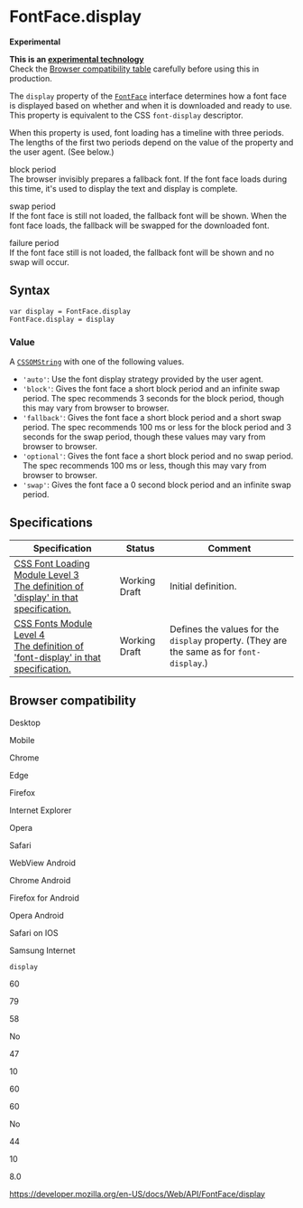 FontFace.display
================

**Experimental**

**This is an [experimental technology](https://developer.mozilla.org/en-US/docs/MDN/Guidelines/Conventions_definitions#experimental)**  
Check the [Browser compatibility table](#browser_compatibility) carefully before using this in production.

The `display` property of the [`FontFace`](../fontface) interface determines how a font face is displayed based on whether and when it is downloaded and ready to use. This property is equivalent to the CSS `font-display` descriptor.

When this property is used, font loading has a timeline with three periods. The lengths of the first two periods depend on the value of the property and the user agent. (See below.)

block period  
The browser invisibly prepares a fallback font. If the font face loads during this time, it's used to display the text and display is complete.

swap period  
If the font face is still not loaded, the fallback font will be shown. When the font face loads, the fallback will be swapped for the downloaded font.

failure period  
If the font face still is not loaded, the fallback font will be shown and no swap will occur.

Syntax
------

    var display = FontFace.display
    FontFace.display = display

### Value

A [`CSSOMString`](../cssomstring) with one of the following values.

-   `'auto'`: Use the font display strategy provided by the user agent.
-   `'block'`: Gives the font face a short block period and an infinite swap period. The spec recommends 3 seconds for the block period, though this may vary from browser to browser.
-   `'fallback'`: Gives the font face a short block period and a short swap period. The spec recommends 100 ms or less for the block period and 3 seconds for the swap period, though these values may vary from browser to browser.
-   `'optional'`: Gives the font face a short block period and no swap period. The spec recommends 100 ms or less, though this may vary from browser to browser.
-   `'swap'`: Gives the font face a 0 second block period and an infinite swap period.

Specifications
--------------

<table><thead><tr class="header"><th>Specification</th><th>Status</th><th>Comment</th></tr></thead><tbody><tr class="odd"><td><a href="https://drafts.csswg.org/css-font-loading/#dom-fontface-family">CSS Font Loading Module Level 3<br />
<span class="small">The definition of 'display' in that specification.</span></a></td><td><span class="spec-wd">Working Draft</span></td><td>Initial definition.</td></tr><tr class="even"><td><a href="https://drafts.csswg.org/css-fonts-4/#descdef-font-face-font-display">CSS Fonts Module Level 4<br />
<span class="small">The definition of 'font-display' in that specification.</span></a></td><td><span class="spec-wd">Working Draft</span></td><td>Defines the values for the <code>display</code> property. (They are the same as for <code>font-display</code>.)</td></tr></tbody></table>

Browser compatibility
---------------------

Desktop

Mobile

Chrome

Edge

Firefox

Internet Explorer

Opera

Safari

WebView Android

Chrome Android

Firefox for Android

Opera Android

Safari on IOS

Samsung Internet

`display`

60

79

58

No

47

10

60

60

No

44

10

8.0

<a href="https://developer.mozilla.org/en-US/docs/Web/API/FontFace/display" class="_attribution-link">https://developer.mozilla.org/en-US/docs/Web/API/FontFace/display</a>
